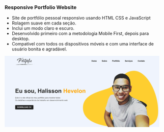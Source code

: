 ### Responsive Portfolio Website 

- Site de portfólio pessoal responsivo usando HTML CSS e JavaScript
- Rolagem suave em cada seção.
- Inclui um modo claro e escuro.
- Desenvolvido primeiro com a metodologia Mobile First, depois para desktop.
- Compatível com todos os dispositivos móveis e com uma interface de usuário bonita e agradável.


![preview img](img/preview.png)
